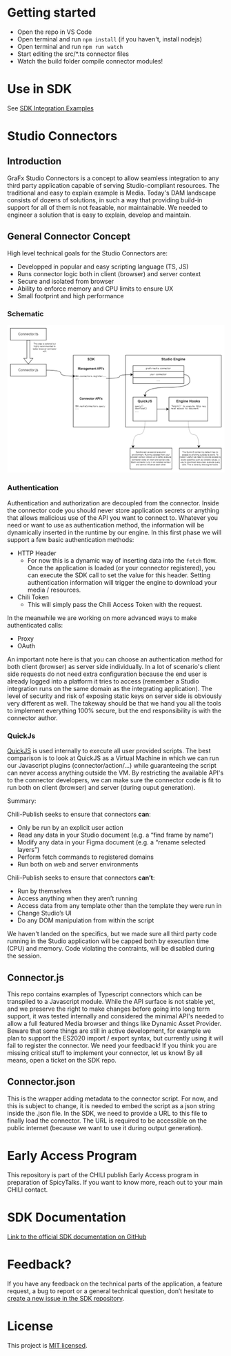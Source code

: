 # Getting started

* Open the repo in VS Code 
* Open terminal and run `npm install` (if you haven't, install nodejs)
* Open terminal and run `npm run watch`
* Start editing the src/*.ts connector files
* Watch the build folder compile connector modules! 

# Use in SDK

See [SDK Integration Examples](https://github.com/chili-publish/editor-sdk-integration-examples)


# Studio Connectors

## Introduction

GraFx Studio Connectors is a concept to allow seamless integration to any third party application capable of serving Studio-compliant resources. The traditional and easy to explain example is Media. Today's DAM landscape consists of dozens of solutions, in such a way that providing build-in support for all of them is not feasable, nor maintainable. We needed to engineer a solution that is easy to explain, develop and maintain. 

## General Connector Concept

High level technical goals for the Studio Connectors are:

* Developped in popular and easy scripting language (TS, JS)
* Runs connector logic both in client (browser) and server context
* Secure and isolated from browser
* Ability to enforce memory and CPU limits to ensure UX
* Small footprint and high performance

### Schematic
![Connector Architecture Overview](./docs/assets/Connectors.png)

### Authentication
Authentication and authorization are decoupled from the connector. Inside the connector code you should never store application secrets or anything that allows malicious use of the API you want to connect to. Whatever you need or want to use as authentication method, the information will be dynamically inserted in the runtime by our engine. 
In this first phase we will support a few basic authentication methods:

* HTTP Header
  * For now this is a dynamic way of inserting data into the `fetch` flow. Once the application is loaded (or your connector registered), you can execute the SDK call to set the value for this header. Setting authentication information will trigger the engine to download your media / resources.
* Chili Token
  * This will simply pass the Chili Access Token with the request.

In the meanwhile we are working on more advanced ways to make authenticated calls:
* Proxy
* OAuth

An important note here is that you can choose an authentication method for both client (browser) as server side individually. In a lot of scenario's client side requests do not need extra configuration because the end user is already logged into a platform it tries to access (remember a Studio integration runs on the same domain as the integrating application). The level of security and risk of exposing static keys on server side is obviously very different as well. 
The takeway should be that we hand you all the tools to implement everything 100% secure, but the end responsibility is with the connector author.

### QuickJs

[QuickJS](https://bellard.org/quickjs/) is used internally to execute all user provided scripts. The best comparison is to look at QuickJS as a Virtual Machine in which we can run our Javascript plugins (connector/action/...) while guaranteeing the script can never access anything outside the VM. By restricting the available API's to the connector developers, we can make sure the connector code is fit to run both on client (browser) and server (during ouput generation).

Summary:

Chili-Publish seeks to ensure that connectors **can**:

* Only be run by an explicit user action
* Read any data in your Studio document (e.g. a “find frame by name”)
* Modify any data in your Figma document (e.g. a “rename selected layers”)
* Perform fetch commands to registered domains
* Run both on web and server environments

Chili-Publish seeks to ensure that connectors **can’t**:

* Run by themselves
* Access anything when they aren’t running
* Access data from any template other than the template they were run in
* Change Studio’s UI
* Do any DOM manipulation from within the script

We haven't landed on the specifics, but we made sure all third party code running in the Studio application will be capped both by execution time (CPU) and memory. Code violating the contraints, will be disabled during the session.

## Connector.js 

This repo contains examples of Typescript connectors which can be transpiled to a Javascript module. While the API surface is not stable yet, and we preserve the right to make changes before going into long term support, it was tested internally and considered the minimal API's needed to allow a full featured Media browser and things like Dynamic Asset Provider. Beware that some things are still in active development, for example we plan to support the ES2020 import / export syntax, but currently using it will fail to register the connector. 
We need your feedback! If you think you are missing critical stuff to implement your connector, let us know! By all means, open a ticket on the SDK repo.

## Connector.json

This is the wrapper adding metadata to the connector script. For now, and this is subject to change, it is needed to embed the script as a json string inside the .json file. In the SDK, we need to provide a URL to this file to finally load the connector. The URL is required to be accessible on the public internet (because we want to use it during output generation).

# Early Access Program

This repository is part of the CHILI publish Early Access program in preparation of SpicyTalks. If you want to know more, reach out to your main CHILI contact.

# SDK Documentation

[Link to the official SDK documentation on GitHub](https://chili-publish.github.io/editor-sdk/)

# Feedback?

If you have any feedback on the technical parts of the application, a feature request, a bug to report or a general technical question, don’t hesitate to [create a new issue in the SDK repository](https://github.com/chili-publish/editor-sdk/issues/new/choose).

# License

This project is [MIT licensed](https://github.com/chili-publish/grafx-connector-template/blob/main/LICENSE).
